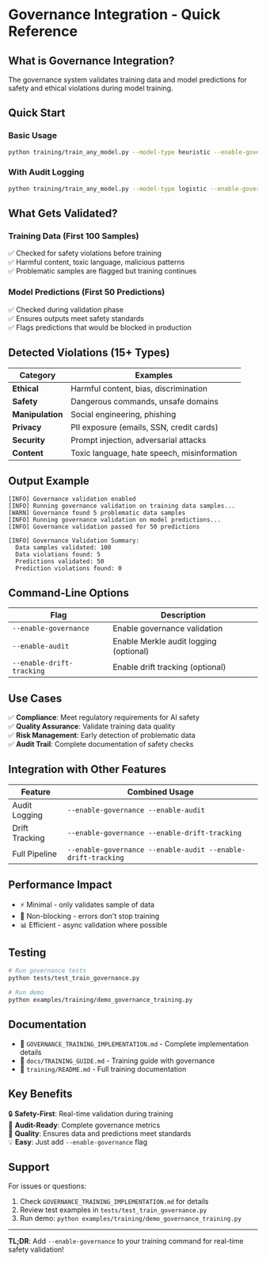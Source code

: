 # Governance Integration - Quick Reference

## What is Governance Integration?

The governance system validates training data and model predictions for safety and ethical violations during model training.

## Quick Start

### Basic Usage
```bash
python training/train_any_model.py --model-type heuristic --enable-governance
```

### With Audit Logging
```bash
python training/train_any_model.py --model-type logistic --enable-governance --enable-audit
```

## What Gets Validated?

### Training Data (First 100 Samples)
✅ Checked for safety violations before training  
✅ Harmful content, toxic language, malicious patterns  
✅ Problematic samples are flagged but training continues  

### Model Predictions (First 50 Predictions)
✅ Checked during validation phase  
✅ Ensures outputs meet safety standards  
✅ Flags predictions that would be blocked in production  

## Detected Violations (15+ Types)

| Category | Examples |
|----------|----------|
| **Ethical** | Harmful content, bias, discrimination |
| **Safety** | Dangerous commands, unsafe domains |
| **Manipulation** | Social engineering, phishing |
| **Privacy** | PII exposure (emails, SSN, credit cards) |
| **Security** | Prompt injection, adversarial attacks |
| **Content** | Toxic language, hate speech, misinformation |

## Output Example

```
[INFO] Governance validation enabled
[INFO] Running governance validation on training data samples...
[WARN] Governance found 5 problematic data samples
[INFO] Running governance validation on model predictions...
[INFO] Governance validation passed for 50 predictions

[INFO] Governance Validation Summary:
  Data samples validated: 100
  Data violations found: 5
  Predictions validated: 50
  Prediction violations found: 0
```

## Command-Line Options

| Flag | Description |
|------|-------------|
| `--enable-governance` | Enable governance validation |
| `--enable-audit` | Enable Merkle audit logging (optional) |
| `--enable-drift-tracking` | Enable drift tracking (optional) |

## Use Cases

✅ **Compliance**: Meet regulatory requirements for AI safety  
✅ **Quality Assurance**: Validate training data quality  
✅ **Risk Management**: Early detection of problematic data  
✅ **Audit Trail**: Complete documentation of safety checks  

## Integration with Other Features

| Feature | Combined Usage |
|---------|----------------|
| Audit Logging | `--enable-governance --enable-audit` |
| Drift Tracking | `--enable-governance --enable-drift-tracking` |
| Full Pipeline | `--enable-governance --enable-audit --enable-drift-tracking` |

## Performance Impact

- ⚡ Minimal - only validates sample of data
- 🔄 Non-blocking - errors don't stop training
- 📊 Efficient - async validation where possible

## Testing

```bash
# Run governance tests
python tests/test_train_governance.py

# Run demo
python examples/training/demo_governance_training.py
```

## Documentation

- 📖 `GOVERNANCE_TRAINING_IMPLEMENTATION.md` - Complete implementation details
- 📖 `docs/TRAINING_GUIDE.md` - Training guide with governance
- 📖 `training/README.md` - Full training documentation

## Key Benefits

🔒 **Safety-First**: Real-time validation during training  
📝 **Audit-Ready**: Complete governance metrics  
🎯 **Quality**: Ensures data and predictions meet standards  
💡 **Easy**: Just add `--enable-governance` flag  

## Support

For issues or questions:
1. Check `GOVERNANCE_TRAINING_IMPLEMENTATION.md` for details
2. Review test examples in `tests/test_train_governance.py`
3. Run demo: `python examples/training/demo_governance_training.py`

---

**TL;DR**: Add `--enable-governance` to your training command for real-time safety validation!
